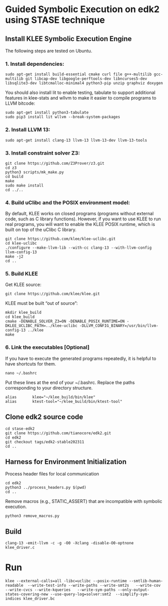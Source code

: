 # Guided Symbolic Execution on edk2 using STASE technique 

## Install KLEE Symbolic Execution Engine
The following steps are tested on Ubuntu.
### 1. Install dependencies:
```
sudo apt-get install build-essential cmake curl file g++-multilib gcc-multilib git libcap-dev libgoogle-perftools-dev libncurses5-dev libsqlite3-dev libtcmalloc-minimal4 python3-pip unzip graphviz doxygen
```
You should also install lit to enable testing, tabulate to support additional features in klee-stats and wllvm to make it easier to compile programs to LLVM bitcode:
```
sudo apt-get install python3-tabulate
sudo pip3 install lit wllvm --break-system-packages
```
### 2. Install LLVM 13:
```
sudo apt-get install clang-13 llvm-13 llvm-13-dev llvm-13-tools
```
### 3. Install constraint solver Z3:
```
git clone https://github.com/Z3Prover/z3.git
cd z3
python3 scripts/mk_make.py
cd build
make
sudo make install
cd ../..
```
### 4. Build uClibc and the POSIX environment model: 
By default, KLEE works on closed programs (programs without external code, such as C library functions). However, if you want to use KLEE to run real programs, you will want to enable the KLEE POSIX runtime, which is built on top of the uClibc C library.
```
git clone https://github.com/klee/klee-uclibc.git
cd klee-uclibc
./configure --make-llvm-lib --with-cc clang-13 --with-llvm-config llvm-config-13
make -j2
cd ..
```
### 5. Build KLEE
Get KLEE source:
```
git clone https://github.com/klee/klee.git
```
KLEE must be built “out of source”:
```
mkdir klee_build
cd klee_build
cmake -DENABLE_SOLVER_Z3=ON -DENABLE_POSIX_RUNTIME=ON -DKLEE_UCLIBC_PATH=../klee-uclibc -DLLVM_CONFIG_BINARY=/usr/bin/llvm-config-13 ../klee
make
```
### 6. Link the executables [Optional]
If you have to execute the generated programs repeatedly, it is helpful to have shortcuts for them.
```
nano ~/.bashrc
```
Put these lines at the end of your ~/.bashrc. Replace the paths corresponding to your directory structure.
```
alias       klee="~/klee_build/bin/klee"
alias       ktest-tool="~/klee_build/bin/ktest-tool"
```

## Clone edk2 source code

```
cd stase-edk2
git clone https://github.com/tianocore/edk2.git
cd edk2
git checkout tags/edk2-stable202311
cd ..
```

## Harness for Environment Initialization
Process header files for local communication
```
cd edk2
python3 ../process_headers.py $(pwd)
cd ..
```

Remove macros (e.g., STATIC_ASSERT) that are incompatible with symbolic execution.
```
python3 remove_macros.py
```

## Build
```
clang-13 -emit-llvm -c -g -O0 -Xclang -disable-O0-optnone klee_driver.c
```
# Run
```
klee --external-calls=all -libc=uclibc --posix-runtime --smtlib-human-readable  --write-test-info --write-paths --write-smt2s   --write-cov  --write-cvcs --write-kqueries   --write-sym-paths --only-output-states-covering-new --use-query-log=solver:smt2  --simplify-sym-indices klee_driver.bc
```



